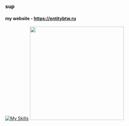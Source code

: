 ### sup
#### my website - https://entitybtw.ru

[![My Skills](https://skillicons.dev/icons?i=py,html,css,linux,ps,ae)](https://entitybtw.ru)
<a href="https://limppumpo.entitybtw.ru">
    <img src="https://i.imgur.com/90S5TXZ.png" width="300"> </img>
</a>
